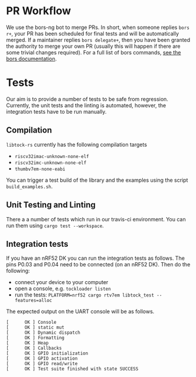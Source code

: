 # PR Workflow

We use the bors-ng bot to merge PRs. In short, when someone replies `bors r+`,
your PR has been scheduled for final tests and will be automatically merged. If
a maintainer replies `bors delegate+`, then you have been granted the authority
to merge your own PR (usually this will happen if there are some trivial
changes required). For a full list of bors commands,
[see the bors documentation](https://bors.tech/documentation/).

# Tests

Our aim is to provide a number of tests to be safe from regression. Currently,
the unit tests and the linting is automated, however, the integration tests
have to be run manually.

## Compilation

`libtock-rs` currently has the following compilation targets

- `riscv32imac-unknown-none-elf`
- `riscv32imc-unknown-none-elf`
- `thumbv7em-none-eabi`

You can trigger a test build of the library and the examples using the script `build_examples.sh`.

## Unit Testing and Linting

There a a number of tests which run in our travis-ci environment. You can run them
using `cargo test --workspace`.

## Integration tests

If you have an nRF52 DK you can run the integration tests as follows.
The pins P0.03 and P0.04 need to be connected (on an nRF52 DK). Then do the following:

- connect your device to your computer
- open a console, e.g. `tockloader listen`
- run the tests: `PLATFORM=nrf52 cargo rtv7em libtock_test --features=alloc`

The expected output on the UART console will be as follows.

```
[      OK ] Console
[      OK ] static mut
[      OK ] Dynamic dispatch
[      OK ] Formatting
[      OK ] Heap
[      OK ] Callbacks
[      OK ] GPIO initialization
[      OK ] GPIO activation
[      OK ] GPIO read/write
[      OK ] Test suite finished with state SUCCESS
```
